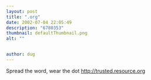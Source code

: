 ```yaml
---
layout: post
title: ".org"
date: 2002-07-04 22:05:49
description: "6780353"
thumbnail: defaultThumbnail.png
alt: ""


author: dug
---
```


<p>Spread the word, wear the dot <a href="http://trusted.resource.org/">http://trusted.resource.org</a></p>
